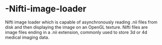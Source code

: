 # -Nifti-image-loader
Nifti image loader which is capable of asynchronously reading .nii files from disk and then displaying the image on an OpenGL texture. Nifti files are image files ending in a .nii extension, commonly used to store 3d or
4d medical imaging data.
